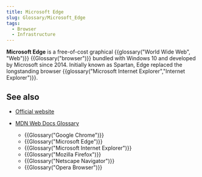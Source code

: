 ```yaml
---
title: Microsoft Edge
slug: Glossary/Microsoft_Edge
tags:
  - Browser
  - Infrastructure
---
```


**Microsoft Edge** is a free-of-cost graphical {{glossary("World Wide Web", "Web")}} {{Glossary("browser")}} bundled with Windows 10 and developed by Microsoft since 2014. Initially known as Spartan, Edge replaced the longstanding browser {{glossary("Microsoft Internet Explorer","Internet Explorer")}}.

## See also

- [Official website](https://www.microsoft.com/edge)
- [MDN Web Docs Glossary](/en-US/docs/Glossary)

  - {{Glossary("Google Chrome")}}
  - {{Glossary("Microsoft Edge")}}
  - {{Glossary("Microsoft Internet Explorer")}}
  - {{Glossary("Mozilla Firefox")}}
  - {{Glossary("Netscape Navigator")}}
  - {{Glossary("Opera Browser")}}
